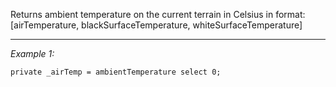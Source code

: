 Returns ambient temperature on the current terrain in Celsius in format: [airTemperature, blackSurfaceTemperature, whiteSurfaceTemperature]


---
*Example 1:*
```sqf
private _airTemp = ambientTemperature select 0;
```